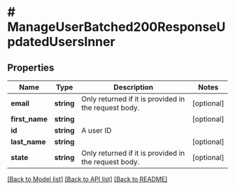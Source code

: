 # # ManageUserBatched200ResponseUpdatedUsersInner

## Properties

Name | Type | Description | Notes
------------ | ------------- | ------------- | -------------
**email** | **string** | Only returned if it is provided in the request body. | [optional]
**first_name** | **string** |  | [optional]
**id** | **string** | A user ID |
**last_name** | **string** |  | [optional]
**state** | **string** | Only returned if it is provided in the request body. | [optional]

[[Back to Model list]](../../README.md#models) [[Back to API list]](../../README.md#endpoints) [[Back to README]](../../README.md)
